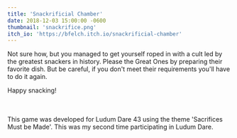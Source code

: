 ```yaml
---
title: 'Snackrificial Chamber'
date: 2018-12-03 15:00:00 -0600
thumbnail: 'snackrifice.png'
itch_io: 'https://bfelch.itch.io/snackrificial-chamber'
---
```

Not sure how, but you managed to get yourself roped in with a cult led by the greatest snackers in history.  Please the Great Ones by preparing their favorite dish.  But be careful, if you don't meet their requirements you'll have to do it again.

Happy snacking!
<!-- more -->
<br/><br/>
This game was developed for Ludum Dare 43 using the theme 'Sacrifices Must be Made'.  This was my second time participating in Ludum Dare.